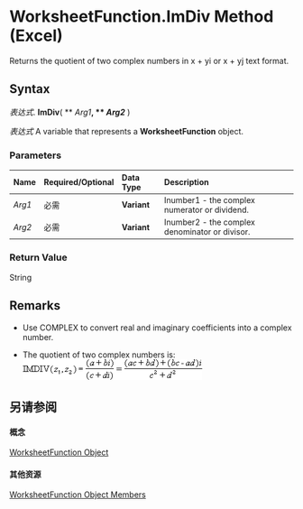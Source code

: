 
# WorksheetFunction.ImDiv Method (Excel)

Returns the quotient of two complex numbers in x + yi or x + yj text format.


## Syntax

 _表达式_. **ImDiv**( ** _Arg1_**, ** _Arg2_** )

 _表达式_ A variable that represents a **WorksheetFunction** object.


### Parameters



|**Name**|**Required/Optional**|**Data Type**|**Description**|
|:-----|:-----|:-----|:-----|
| _Arg1_|必需|**Variant**|Inumber1 - the complex numerator or dividend.|
| _Arg2_|必需|**Variant**|Inumber2 - the complex denominator or divisor.|

### Return Value

String


## Remarks




- Use COMPLEX to convert real and imaginary coefficients into a complex number.
    
- The quotient of two complex numbers is:
![](images/awfimdiv_ZA06051158.gif)


    

## 另请参阅


#### 概念


[WorksheetFunction Object](7b1d5639-363d-632c-2cf0-2232562646b6.md)
#### 其他资源


[WorksheetFunction Object Members](http://msdn.microsoft.com/library/6811ca87-4b53-0bff-88c9-30bf7497879a%28Office.15%29.aspx)
